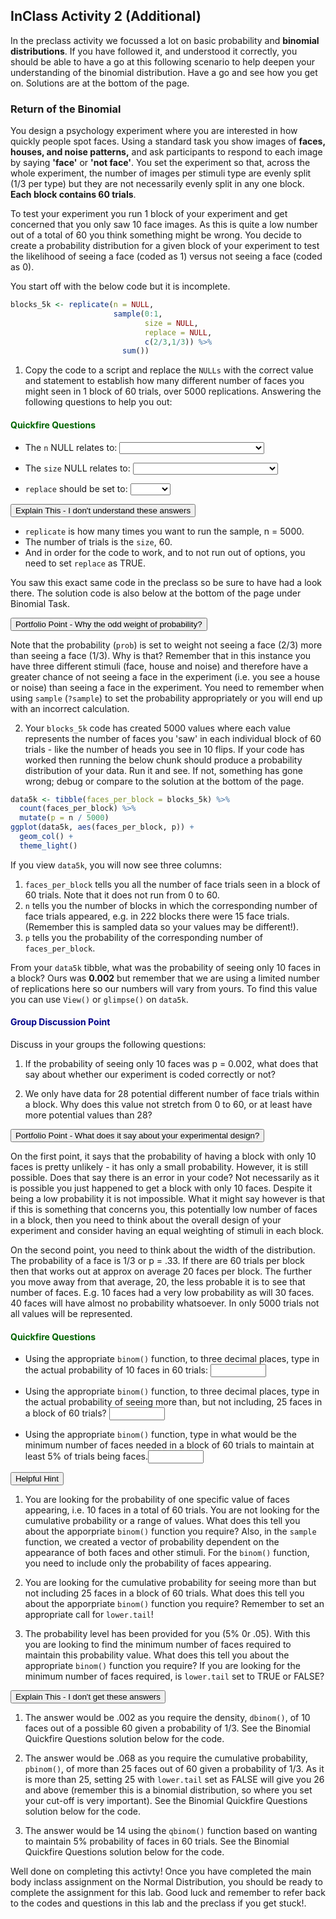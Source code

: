 
## InClass Activity 2 (Additional)

In the preclass activity we focussed a lot on basic probability and **binomial distributions**. If you have followed it, and understood it correctly, you should be able to have a go at this following scenario to help deepen your understanding of the binomial distribution. Have a go and see how you get on. Solutions are at the bottom of the page. 

### Return of the Binomial

You design a psychology experiment where you are interested in how quickly people spot faces. Using a standard task you show images of **faces, houses, and noise patterns,** and ask participants to respond to each image by saying **'face'** or **'not face'**. You set the experiment so that, across the whole experiment, the number of images per stimuli type are evenly split (1/3 per type) but they are not necessarily evenly split in any one block. **Each block contains 60 trials**.  

To test your experiment you run 1 block of your experiment and get concerned that you only saw 10 face images. As this is quite a low number out of a total of 60 you think something might be wrong. You decide to create a probability distribution for a given block of your experiment to test the likelihood of seeing a face (coded as 1) versus not seeing a face (coded as 0).

You start off with the below code but it is incomplete. 


```r
blocks_5k <- replicate(n = NULL, 
                       sample(0:1, 
                              size = NULL, 
                              replace = NULL, 
                              c(2/3,1/3)) %>% 
                         sum())
```

1. Copy the code to a script and replace the `NULLs` with the correct value and statement to establish how many different number of faces you might seen in 1 block of 60 trials, over 5000 replications. Answering the following questions to help you out:

#### <span style="color:DARKGREEN"> Quickfire Questions</span>

* The `n` NULL relates to: <select class='solveme' data-answer='["Number of replications"]'>
    <option></option>
    <option>Number of replications</option>
    <option>Number of blocks in the experiment</option>
    <option>Number of trials in the experiment</option>
    <option>Number of faces in the experiment</option>
</select>


* The `size` NULL relates to: <select class='solveme' data-answer='["Number of trials in a block"]'>
    <option></option>
    <option>Number of faces in a block</option>
    <option>Number of houses in a block</option>
    <option>Number of trials in a block</option>
    <option>Number of noise patterns in a block</option>
</select>


* `replace` should be set to: <select class='solveme' data-answer='["TRUE"]'>
    <option></option>
    <option>TRUE</option>
    <option>FALSE</option>
</select>



<div class='solution'><button>Explain This - I don't understand these answers</button>


* `replicate` is how many times you want to run the sample, n = 5000. 
* The number of trials is the `size`, 60. 
* And in order for the code to work, and to not run out of options, you need to set `replace` as TRUE.

You saw this exact same code in the preclass so be sure to have had a look there. The solution code is also below at the bottom of the page under Binomial Task. 

</div>



<div class='solution'><button>Portfolio Point - Why the odd weight of probability?</button>


Note that the probability (`prob`) is set to weight not seeing a face (2/3) more than seeing a face (1/3). Why is that? Remember that in this instance you have three different stimuli (face, house and noise) and therefore have a greater chance of not seeing a face in the experiment (i.e. you see a house or noise) than seeing a face in the experiment. You need to remember when using `sample` (`?sample`) to set the probability appropriately or you will end up with an incorrect calculation.

</div>


2. Your `blocks_5k` code has created 5000 values where each value represents the number of faces you 'saw' in each individual block of 60 trials - like the number of heads you see in 10 flips. If your code has worked then running the below chunk should produce a probability distribution of your data. Run it and see. If not, something has gone wrong; debug or compare to the solution at the bottom of the page.  


```r
data5k <- tibble(faces_per_block = blocks_5k) %>% 
  count(faces_per_block) %>%
  mutate(p = n / 5000)
ggplot(data5k, aes(faces_per_block, p)) + 
  geom_col() + 
  theme_light()
```

If you view `data5k`, you will now see three columns: 


1. `faces_per_block` tells you all the number of face trials seen in a block of 60 trials. Note that it does not run from 0 to 60. 
2. `n` tells you the number of blocks in which the corresponding number of face trials appeared, e.g. in 222 blocks there were 15 face trials. (Remember this is sampled data so your values may be different!). 
3. `p` tells you the probability of the corresponding number of `faces_per_block`.

From your `data5k` tibble, what was the probability of seeing only 10 faces in a block? Ours was **0.002** but remember that we are using a limited number of replications here so our numbers will vary from yours. To find this value you can use `View()` or `glimpse()` on `data5k`.

#### <span style="color:DARKBLUE"> **Group Discussion Point**</span>

Discuss in your groups the following questions:

1. If the probability of seeing only 10 faces was p = 0.002, what does that say about whether our experiment is coded correctly or not?

2. We only have data for 28 potential different number of face trials within a block. Why does this value not stretch from 0 to 60, or at least have more potential values than 28?


<div class='solution'><button>Portfolio Point - What does it say about your experimental design?</button>


On the first point, it says that the probability of having a block with only 10 faces is pretty unlikely - it has only a small probability. However, it is still possible. Does that say there is an error in your code? Not necessarily as it is possible you just happened to get a block with only 10 faces. Despite it being a low probability it is not impossible. What it might say however is that if this is something that concerns you, this potentially low number of faces in a block, then you need to think about the overall design of your experiment and consider having an equal weighting of stimuli in each block.

On the second point, you need to think about the width of the distribution. The probability of a face is 1/3 or p = .33. If there are 60 trials per block then that works out at approx on average 20 faces per block. The further you move away from that average, 20, the less probable it is to see that number of faces. E.g. 10 faces had a very low probability as will 30 faces. 40 faces will have almost no probability whatsoever. In only 5000 trials not all values will be represented.

</div>
  

#### <span style="color:DARKGREEN"> Quickfire Questions</span>

* Using the appropriate `binom()` function, to three decimal places, type in the actual probability of 10 faces in 60 trials: <input class='solveme nospaces' size='8' data-answer='["0.002",".002"]'/>

* Using the appropriate `binom()` function, to three decimal places, type in the actual probability of seeing more than, but not including, 25 faces in a block of 60 trials? <input class='solveme nospaces' size='8' data-answer='["0.068",".068"]'/> 

* Using the appropriate `binom()` function, type in what would be the minimum number of faces needed in a block of 60 trials to maintain at least 5% of trials being faces.<input class='solveme nospaces' size='8' data-answer='["14"]'/>


<div class='solution'><button>Helpful Hint</button>


1. You are looking for the probability of one specific value of faces appearing, i.e. 10 faces in a total of 60 trials. You are not looking for the cumulative probability or a range of values. What does this tell you about the apporpriate `binom()` function you require? Also, in the `sample` function, we created a vector of probability dependent on the appearance of both faces and other stimuli. For the `binom()` function, you need to include only the probability of faces appearing. 

2. You are looking for the cumulative probability for seeing more than but not including 25 faces in a block of 60 trials. What does this tell you about the apporpriate `binom()` function you require? Remember to set an appropriate call for `lower.tail`!

3. The probability level has been provided for you (5% 0r .05). With this you are looking to find the minimum number of faces required to maintain this probability value. What does this tell you about the appropriate `binom()` function you require? If you are looking for the minimum number of faces required, is `lower.tail` set to TRUE or FALSE?

</div>
 


<div class='solution'><button>Explain This - I don't get these answers</button>


1. The answer would be .002 as you require the density, `dbinom()`, of 10 faces out of a possible 60 given a probability of 1/3. See the Binomial Quickfire Questions solution below for the code.

2. The answer would be .068 as you require the cumulative probability, `pbinom()`, of more than 25 faces out of 60 given a probability of 1/3. As it is more than 25, setting 25 with `lower.tail` set as FALSE will give you 26 and above (remember this is a binomial distribution, so where you set your cut-off is very important). See the Binomial Quickfire Questions solution below for the code.

3. The answer would be 14 using the `qbinom()` function based on wanting to maintain 5% probability of faces in 60 trials. See the Binomial Quickfire Questions solution below for the code.

</div>


Well done on completing this activty! Once you have completed the main body inclass assignment on the Normal Distribution, you should be ready to complete the assignment for this lab. Good luck and remember to refer back to the codes and questions in this lab and the preclass if you get stuck!.
